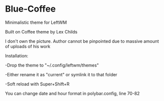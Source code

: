 # Blue-Coffee
Minimalistic theme for LeftWM 


Built on Coffee theme by Lex Childs

I don't own the picture. Author cannot be pinpointed due to massive amount of uploads of his work


Installation:

-Drop the theme to "~/.config/leftwm/themes"

-Either rename it as "current" or symlink it to that folder

-Soft reload with Super+Shift+R


You can change date and hour format in polybar.config, line 70-82
